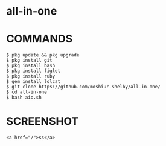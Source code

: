 # all-in-one





# COMMANDS


````
$ pkg update && pkg upgrade 
$ pkg install git 
$ pkg install bash 
$ pkg install figlet 
$ pkg install ruby 
$ gem install lolcat 
$ git clone https://github.com/moshiur-shelby/all-in-one/ 
$ cd all-in-one 
$ bash aio.sh 
````


# SCREENSHOT 
````
<a href="/">ss</a>
````
